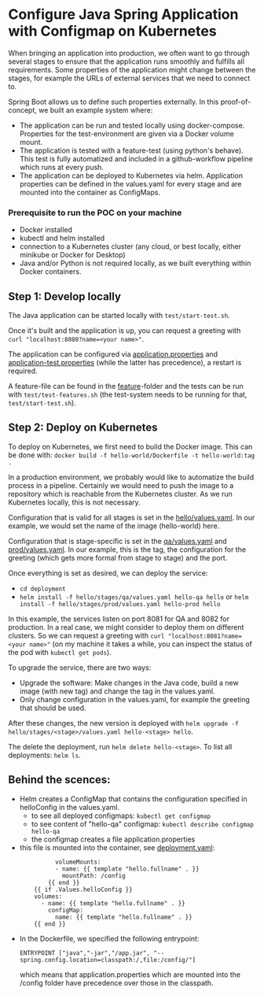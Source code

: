 # Configure Java Spring Application with Configmap on Kubernetes

When bringing an application into production, we often want to go through several stages to ensure that the application runs smoothly and fulfills all requirements. Some properties of the application might change between the stages, for example the URLs of external services that we need to connect to. 

Spring Boot allows us to define such properties externally. In this proof-of-concept, we built an example system where:
* The application can be run and tested locally using docker-compose. Properties for the test-environment are given via a Docker volume mount.
* The application is tested with a feature-test (using python's behave). This test is fully automatized and included in a github-workflow pipeline which runs at every push.
* The application can be deployed to Kubernetes via helm. Application properties can be defined in the values.yaml for every stage and are mounted into the container as ConfigMaps.


### Prerequisite to run the POC on your machine
* Docker installed
* kubectl and helm installed
* connection to a Kubernetes cluster (any cloud, or best locally, either minikube or Docker for Desktop)
* Java and/or Python is not required locally, as we built everything within Docker containers.


## Step 1: Develop locally
The Java application can be started locally with `test/start-test.sh`.

Once it's built and the application is up, you can request a greeting with `curl "localhost:8080?name=<your name>"`.

The application can be configured via [application.properties](./hello-world/src/main/resources/application.properties) and [application-test.properties](./test/application-test.properties) (while the latter has precedence), a restart is required.

A feature-file can be found in the [feature](./features)-folder and the tests can be run with `test/test-features.sh` (the test-system needs to be running for that, `test/start-test.sh`).


## Step 2: Deploy on Kubernetes
To deploy on Kubernetes, we first need to build the Docker image. This can be done with:
`docker build -f hello-world/Dockerfile -t hello-world:tag .`

In a production environment, we probably would like to automatize the build process in a pipeline. Certainly we would need to push the image to a repository which is reachable from the Kubernetes cluster. As we run Kubernetes locally, this is not necessary.

Configuration that is valid for all stages is set in the [hello/values.yaml](./deployment/hello/values.yaml). In our example, we would set the name of the image (hello-world) here.

Configuration that is stage-specific is set in the [qa/values.yaml](./deployment/hello/stages/qa/values.yaml) and [prod/values.yaml](deployment/hello/stages/prod/values.yaml). In our example, this is the tag, the configuration for the greeting (which gets more formal from stage to stage) and the port.

Once everything is set as desired, we can deploy the service:
* `cd deployment`
* `helm install -f hello/stages/qa/values.yaml hello-qa hello` or `helm install -f hello/stages/prod/values.yaml hello-prod hello`

In this example, the services listen on port 8081 for QA and 8082 for production. In a real case, we might consider to deploy them on different clusters. So we can request a greeting with `curl "localhost:8081?name=<your name>"` (on my machine it takes a while, you can inspect the status of the pod with `kubectl get pods`).

To upgrade the service, there are two ways:
* Upgrade the software: Make changes in the Java code, build a new image (with new tag) and change the tag in the values.yaml.
* Only change configuration in the values.yaml, for example the greeting that should be used.

After these changes, the new version is deployed with `helm upgrade -f hello/stages/<stage>/values.yaml hello-<stage> hello`.

The delete the deployment, run `helm delete hello-<stage>`. To list all deployments: `helm ls`.


## Behind the scences:
* Helm creates a ConfigMap that contains the configuration specified in helloConfig in the values.yaml.
  * to see all deployed configmaps: `kubectl get configmap`
  * to see content of "hello-qa" configmap: `kubectl describe configmap hello-qa`
  * the configmap creates a file application.properties
* this file is mounted into the container, see [deployment.yaml](./deployment/hello/templates/deployment.yaml):
  ```
            volumeMounts:
            - name: {{ template "hello.fullname" . }}
              mountPath: /config
          {{ end }}
      {{ if .Values.helloConfig }}
      volumes:
        - name: {{ template "hello.fullname" . }}
          configMap:
            name: {{ template "hello.fullname" . }}
      {{ end }}
  ```
* In the Dockerfile, we specified the following entrypoint:
  ```
  ENTRYPOINT ["java","-jar","/app.jar", "--spring.config.location=classpath:/,file:/config/"]
  ```
  which means that application.properties which are mounted into the /config folder have precedence over those in the classpath.